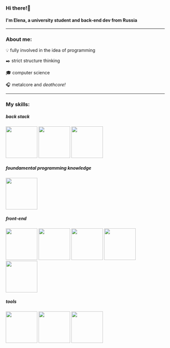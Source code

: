 ### Hi there!👋

#### I'm Elena, a university student and back-end dev from Russia
<hr>

### About me:

:bulb: fully involved in the idea of programming

:black_nib: strict structure thinking

:mortar_board: computer science

:headphones: metalcore and *deathcore!*
<hr>

### My skills:

##### *back stack*
<img width=100 src="https://cdn.jsdelivr.net/gh/devicons/devicon/icons/java/java-original-wordmark.svg" /> <img width=100 src="https://cdn.jsdelivr.net/gh/devicons/devicon/icons/spring/spring-original-wordmark.svg" /> <img width=100 src="https://cdn.jsdelivr.net/gh/devicons/devicon/icons/mysql/mysql-original-wordmark.svg" />


##### *foundamental programming knowledge*
<img width=100 src="https://cdn.jsdelivr.net/gh/devicons/devicon/icons/cplusplus/cplusplus-original.svg" />


##### *front-end*
<img width=100 src="https://cdn.jsdelivr.net/gh/devicons/devicon/icons/javascript/javascript-original.svg" /> <img width=100 src="https://cdn.jsdelivr.net/gh/devicons/devicon/icons/html5/html5-original-wordmark.svg" /> <img width=100 src="https://cdn.jsdelivr.net/gh/devicons/devicon/icons/css3/css3-original-wordmark.svg" /> <img width=100 src="https://cdn.jsdelivr.net/gh/devicons/devicon/icons/react/react-original.svg" /> <img width=100 src="https://cdn.jsdelivr.net/gh/devicons/devicon/icons/bootstrap/bootstrap-plain-wordmark.svg" />


##### *tools*
<img width=100 src="https://cdn.jsdelivr.net/gh/devicons/devicon/icons/jetbrains/jetbrains-original.svg" /> <img width=100 src="https://cdn.jsdelivr.net/gh/devicons/devicon/icons/git/git-original.svg" /> <img width=100 src="https://cdn.jsdelivr.net/gh/devicons/devicon/icons/tomcat/tomcat-original-wordmark.svg" />

<!--
**elena-smyshlyaeva/elena-smyshlyaeva** is a ✨ _special_ ✨ repository because its `README.md` (this file) appears on your GitHub profile.

Here are some ideas to get you started:

- 🔭 I’m currently working on ...
- 🌱 I’m currently learning ...
- 👯 I’m looking to collaborate on ...
- 🤔 I’m looking for help with ...
- 💬 Ask me about ...
- 📫 How to reach me: ...
- 😄 Pronouns: ...
- ⚡ Fun fact: ...
-->
